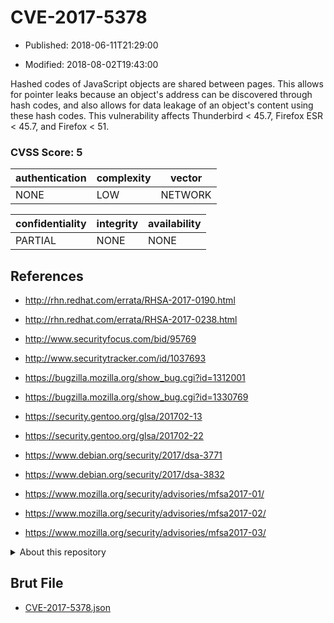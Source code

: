 # CVE-2017-5378

- Published: 2018-06-11T21:29:00

- Modified: 2018-08-02T19:43:00

Hashed codes of JavaScript objects are shared between pages. This allows for pointer leaks because an object's address can be discovered through hash codes, and also allows for data leakage of an object's content using these hash codes. This vulnerability affects Thunderbird < 45.7, Firefox ESR < 45.7, and Firefox < 51.

### CVSS Score: **5**

| authentication | complexity | vector |
| --- | --- | --- |
| NONE | LOW | NETWORK |

| confidentiality | integrity | availability |
| --- | --- | --- |
| PARTIAL | NONE | NONE |

## References

* http://rhn.redhat.com/errata/RHSA-2017-0190.html

* http://rhn.redhat.com/errata/RHSA-2017-0238.html

* http://www.securityfocus.com/bid/95769

* http://www.securitytracker.com/id/1037693

* https://bugzilla.mozilla.org/show_bug.cgi?id=1312001

* https://bugzilla.mozilla.org/show_bug.cgi?id=1330769

* https://security.gentoo.org/glsa/201702-13

* https://security.gentoo.org/glsa/201702-22

* https://www.debian.org/security/2017/dsa-3771

* https://www.debian.org/security/2017/dsa-3832

* https://www.mozilla.org/security/advisories/mfsa2017-01/

* https://www.mozilla.org/security/advisories/mfsa2017-02/

* https://www.mozilla.org/security/advisories/mfsa2017-03/

<details>
<summary>About this repository</summary> 

  This repository is part of the project [Live Hack CVE](https://github.com/Live-Hack-CVE). Main website can be found [www.live-hack.org](https://www.live-hack.org) 
  
  Made by [Sn0wAlice](https://github.com/Sn0wAlice) for the people that care about security and need to have a feed of the latest CVEs. Hope you enjoy it, don't forget to star the repo and follow me on [Twitter](https://twitter.com/Sn0wAlice) and [Github](https://github.com/Sn0wAlice). And that is my [personnal website](https://www.alice-snow.me/)

  - [Home Page](https://github.com/Live-Hack-CVE)
  - [Framework](https://github.com/Live-Hack-CVE/cve-framework)
  - [CVE database](https://github.com/Live-Hack-CVE/full_database)
  - [Changelog](https://github.com/Live-Hack-CVE/Changelog)
</details>

## Brut File

* [CVE-2017-5378.json](https://raw.githubusercontent.com/Live-Hack-CVE/full_database/main/cves/2017/CVE-2017-5378.json)

